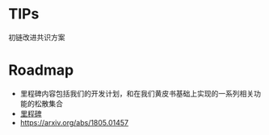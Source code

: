# TIPs
初链改进共识方案

# Roadmap

* 里程碑内容包括我们的开发计划，和在我们黄皮书基础上实现的一系列相关功能的松散集合
* [里程碑](https://github.com/truechain/wiki/blob/master/roadmap-cn/roadmap中文版.docx) 
* https://arxiv.org/abs/1805.01457
